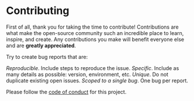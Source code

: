 # Contributing

First of all, thank you for taking the time to contribute! Contributions are what make the open-source community such an incredible place to learn, inspire, and create. Any contributions you make will benefit everyone else and are **greatly appreciated**.

Try to create bug reports that are:

_Reproducible_. Include steps to reproduce the issue.
_Specific_. Include as many details as possible: version, environment, etc.
_Unique_. Do not duplicate existing open issues.
_Scoped to a single bug_. One bug per report.

Please follow the [code of conduct](CODE_OF_CONDUCT.md) for this project.
